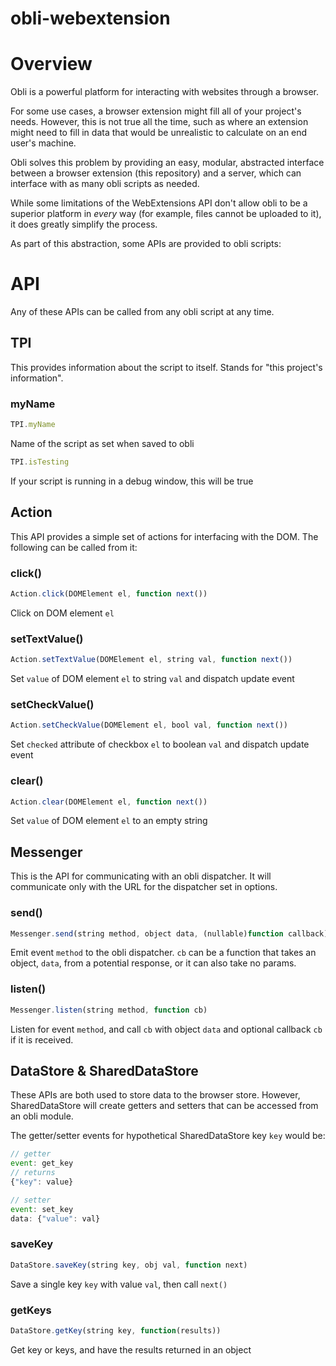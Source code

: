 # obli-webextension

# Overview

Obli is a powerful platform for interacting with websites through a browser.

For some use cases, a browser extension might fill all of your project's needs. However, this is not true all the time, such as where an extension might need to fill in data that would be unrealistic to calculate on an end user's machine.

Obli solves this problem by providing an easy, modular, abstracted interface between a browser extension (this repository) and a server, which can interface with as many obli scripts as needed.

While some limitations of the WebExtensions API don't allow obli to be a superior platform in _every_ way (for example, files cannot be uploaded to it), it does greatly simplify the process.

As part of this abstraction, some APIs are provided to obli scripts:

# API

Any of these APIs can be called from any obli script at any time.

## TPI
This provides information about the script to itself. Stands for "this project's information".

### myName
```js
TPI.myName
```
Name of the script as set when saved to obli

```js
TPI.isTesting
```
If your script is running in a debug window, this will be true

## Action
This API provides a simple set of actions for interfacing with the DOM. The following can be called from it:

### click()
```js
Action.click(DOMElement el, function next())
```
Click on DOM element `el`

### setTextValue()
```js
Action.setTextValue(DOMElement el, string val, function next())
```
Set `value` of DOM element `el` to string `val` and dispatch update event 

### setCheckValue()
```js
Action.setCheckValue(DOMElement el, bool val, function next())
```
Set `checked` attribute of checkbox `el` to boolean `val` and dispatch update event 

### clear()
```js
Action.clear(DOMElement el, function next())
```
Set `value` of DOM element `el` to an empty string

## Messenger

This is the API for communicating with an obli dispatcher. It will communicate only with the URL for the dispatcher set in options.

### send()

```js
Messenger.send(string method, object data, (nullable)function callback)
```
Emit event `method` to the obli dispatcher. `cb` can be a function that takes an object, `data`, from a potential response, or it can also take no params.

### listen()
```js
Messenger.listen(string method, function cb)
```
Listen for event `method`, and call `cb` with object `data` and optional callback `cb` if it is received.

## DataStore &amp; SharedDataStore

These APIs are both used to store data to the browser store. However, SharedDataStore will create getters and setters that can be accessed from an obli module.

The getter/setter events for hypothetical SharedDataStore key `key` would be:

```js
// getter
event: get_key
// returns 
{"key": value}

// setter
event: set_key
data: {"value": val}
``` 

### saveKey
```js
DataStore.saveKey(string key, obj val, function next)
```
Save a single key `key` with value `val`, then call `next()`

### getKeys
```js
DataStore.getKey(string key, function(results))
```
Get key or keys, and have the results returned in an object

